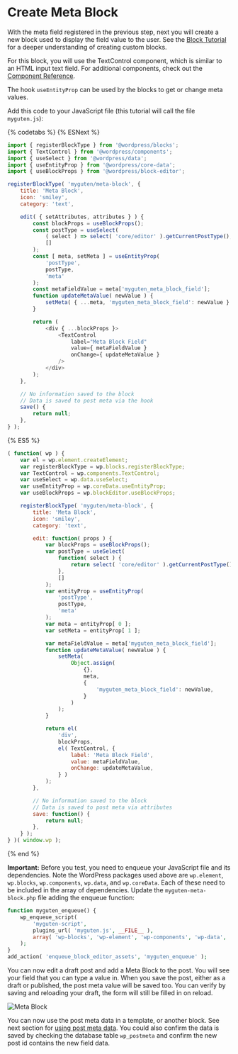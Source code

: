 # Create Meta Block

With the meta field registered in the previous step, next you will create a new block used to display the field value to the user. See the [Block Tutorial](/docs/designers-developers/developers/tutorials/block-tutorial/readme.md) for a deeper understanding of creating custom blocks.

For this block, you will use the TextControl component, which is similar to an HTML input text field. For additional components, check out the [Component Reference](/packages/components/README.md).

The hook `useEntityProp` can be used by the blocks to get or change meta values.

Add this code to your JavaScript file (this tutorial will call the file `myguten.js`):

{% codetabs %}
{% ESNext %}
```js
import { registerBlockType } from '@wordpress/blocks';
import { TextControl } from '@wordpress/components';
import { useSelect } from '@wordpress/data';
import { useEntityProp } from '@wordpress/core-data';
import { useBlockProps } from '@wordpress/block-editor';

registerBlockType( 'myguten/meta-block', {
	title: 'Meta Block',
	icon: 'smiley',
	category: 'text',

	edit( { setAttributes, attributes } ) {
		const blockProps = useBlockProps();
		const postType = useSelect(
			( select ) => select( 'core/editor' ).getCurrentPostType(),
			[]
		);
		const [ meta, setMeta ] = useEntityProp(
			'postType',
			postType,
			'meta'
		);
		const metaFieldValue = meta['myguten_meta_block_field'];
		function updateMetaValue( newValue ) {
			setMeta( { ...meta, 'myguten_meta_block_field': newValue } );
		}

		return (
			<div { ...blockProps }>
				<TextControl
					label="Meta Block Field"
					value={ metaFieldValue }
					onChange={ updateMetaValue }
				/>
			</div>
		);
	},

	// No information saved to the block
	// Data is saved to post meta via the hook
	save() {
		return null;
	},
} );
```
{% ES5 %}
```js
( function( wp ) {
	var el = wp.element.createElement;
	var registerBlockType = wp.blocks.registerBlockType;
	var TextControl = wp.components.TextControl;
	var useSelect = wp.data.useSelect;
	var useEntityProp = wp.coreData.useEntityProp;
	var useBlockProps = wp.blockEditor.useBlockProps;

	registerBlockType( 'myguten/meta-block', {
		title: 'Meta Block',
		icon: 'smiley',
		category: 'text',

		edit: function( props ) {
			var blockProps = useBlockProps();
			var postType = useSelect(
				function( select ) {
					return select( 'core/editor' ).getCurrentPostType();
				},
				[]
			);
			var entityProp = useEntityProp(
				'postType',
				postType,
				'meta'
			);
			var meta = entityProp[ 0 ];
			var setMeta = entityProp[ 1 ];

			var metaFieldValue = meta['myguten_meta_block_field'];
			function updateMetaValue( newValue ) {
				setMeta(
					Object.assign(
						{},
						meta,
						{
							'myguten_meta_block_field': newValue,
						}
					)
				);
			}

			return el(
				'div',
				blockProps,
				el( TextControl, {
					label: 'Meta Block Field',
					value: metaFieldValue,
					onChange: updateMetaValue,
				} )
			);
		},

		// No information saved to the block
		// Data is saved to post meta via attributes
		save: function() {
			return null;
		},
	} );
} )( window.wp );
```
{% end %}

**Important:** Before you test, you need to enqueue your JavaScript file and its dependencies. Note the WordPress packages used above are `wp.element`, `wp.blocks`, `wp.components`, `wp.data`, and `wp.coreData`. Each of these need to be included in the array of dependencies. Update the `myguten-meta-block.php` file adding the enqueue function:

```php
function myguten_enqueue() {
	wp_enqueue_script(
		'myguten-script',
		plugins_url( 'myguten.js', __FILE__ ),
		array( 'wp-blocks', 'wp-element', 'wp-components', 'wp-data', 'wp-core-data', 'wp-block-editor' )
	);
}
add_action( 'enqueue_block_editor_assets', 'myguten_enqueue' );
```

You can now edit a draft post and add a Meta Block to the post. You will see your field that you can type a value in. When you save the post, either as a draft or published, the post meta value will be saved too. You can verify by saving and reloading your draft, the form will still be filled in on reload.

![Meta Block](https://raw.githubusercontent.com/WordPress/gutenberg/HEAD/docs/designers-developers/developers/tutorials/metabox/meta-block.png)

You can now use the post meta data in a template, or another block. See next section for [using post meta data](/docs/designers-developers/developers/tutorials/metabox/meta-block-4-use-data.md). You could also confirm the data is saved by checking the database table `wp_postmeta` and confirm the new post id contains the new field data.
